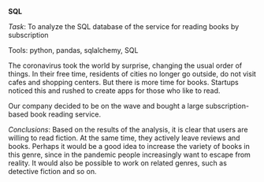 **SQL**

*Task*: To analyze the SQL database of the service for reading books by subscription

Tools: python, pandas, sqlalchemy, SQL

The coronavirus took the world by surprise, changing the usual order of things. In their free time, residents of cities no longer go outside, do not visit cafes and shopping centers. But there is more time for books. Startups noticed this and rushed to create apps for those who like to read.

Our company decided to be on the wave and bought a large subscription-based book reading service.

*Conclusions*: Based on the results of the analysis, it is clear that users are willing to read fiction. At the same time, they actively leave reviews and  books. Perhaps it would be a good idea to increase the variety of books in this genre, since in the pandemic people increasingly want to escape from reality. It would also be possible to work on related genres, such as detective fiction and so on.
